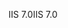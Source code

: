 <span data-ttu-id="c57c6-101">IIS 7.0</span><span class="sxs-lookup"><span data-stu-id="c57c6-101">IIS 7.0</span></span>